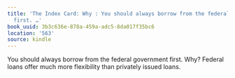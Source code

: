 ```yaml
---
title: 'The Index Card: Why : You should always borrow from the federal government
  first. …'
book_uuid: 3b3c636e-878a-459a-adc5-8da017f35bc6
location: '563'
source: kindle
---
```


You should always borrow from the federal government first. Why? Federal loans offer much more flexibility than privately issued loans.